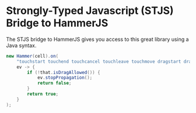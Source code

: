 Strongly-Typed Javascript (STJS) Bridge to HammerJS
================================

The STJS bridge to HammerJS gives you access to this great library using a Java syntax.


```java
new Hammer(cell).on(
    "touchstart touchend touchcancel touchleave touchmove dragstart drag dragstop", 
    ev -> {
        if (!that.isDragAllowed()) {
            ev.stopPropagation();
            return false;
        }
        return true;
    }
);
```
